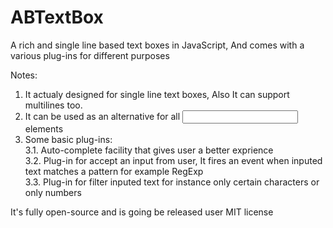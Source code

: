 ABTextBox
=========

A rich and single line based text boxes in JavaScript, And comes with a various plug-ins for different purposes

Notes:  
1. It actualy designed for single line text boxes, Also It can support multilines too.  
2. It can be used as an alternative for all <input type='text' /> elements  
3. Some basic plug-ins:  
		3.1. Auto-complete facility that gives user a better exprience  
		3.2. Plug-in for accept an input from user, It fires an event when inputed text matches a pattern for example RegExp  
		3.3. Plug-in for filter inputed text for instance only certain characters or only numbers  
  
It's fully open-source and is going be released user MIT license  
